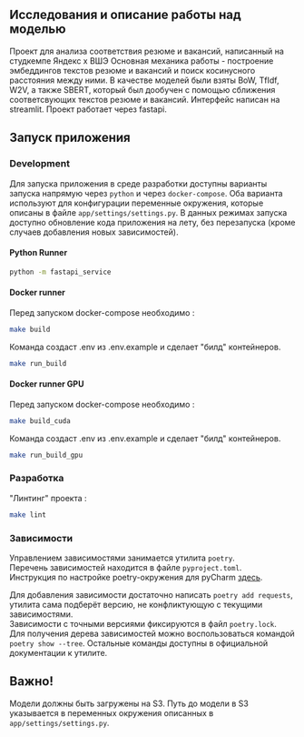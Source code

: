 ## Исследования и описание работы над моделью
Проект для анализа соответствия резюме и вакансий, написанный на студкемпе Яндекс x ВШЭ
Основная механика работы - построение эмбеддингов текстов резюме и вакансий и поиск косинусного расстояния между ними.
В качестве моделей были взяты BoW, TfIdf, W2V, а также SBERT, который был дообучен с помощью сближения соответсвующих текстов резюме и вакансий.
Интерфейс написан на streamlit. Проект работает через fastapi.
## Запуск приложения

### Development

Для запуска приложения в среде разработки доступны варианты запуска напрямую через `python` и
через `docker-compose`. Оба варианта используют для конфигурации переменные окружения, которые
описаны в файле `app/settings/settings.py`. В данных режимах запуска доступно обновление кода приложения
на лету, без перезапуска (кроме случаев добавления новых зависимостей).

#### Python Runner

```bash
python -m fastapi_service
```

#### Docker runner

Перед запуском docker-compose необходимо :

```bash
make build
```

Команда создаст .env из .env.example и сделает "билд" контейнеров.

```bash
make run_build
```

#### Docker runner GPU

Перед запуском docker-compose необходимо :

```bash
make build_cuda
```

Команда создаст .env из .env.example и сделает "билд" контейнеров.

```bash
make run_build_gpu
```
### Разработка

"Линтинг" проекта :

```bash
make lint 
```

### Зависимости

Управлением зависимостями занимается утилита `poetry`. \
Перечень зависимостей находится в файле `pyproject.toml`. \
Инструкция по настройке poetry-окружения для
pyCharm [здесь](https://www.jetbrains.com/help/pycharm/poetry.html).

Для добавления зависимости достаточно написать `poetry add requests`, утилита сама подберёт версию,
не конфликтующую с текущими зависимостями. \
Зависимости с точными версиями фиксируются в файл `poetry.lock`. \
Для получения дерева зависимостей можно воспользоваться командой `poetry show --tree`. Остальные
команды доступны в официальной документации к утилите.

## Важно!

Модели должны быть загружены на S3.
Путь до модели в S3 указывается в переменных окружения описанных в `app/settings/settings.py`.
